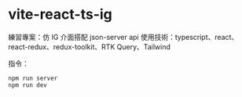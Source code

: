 # vite-react-ts-ig

練習專案：仿 IG 介面搭配 json-server api
使用技術：typescript、react、react-redux、redux-toolkit、RTK Query、Tailwind

指令：

```
npm run server
npm run dev
```
